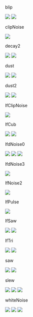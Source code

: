 blip

![](sw/hsc3/Help/SVG/blip.0.svg)
![](sw/hsc3/Help/SVG/blip.1.svg)

clipNoise

![](sw/hsc3/Help/SVG/clipNoise.0.svg)

decay2

![](sw/hsc3/Help/SVG/decay2.0.svg)
![](sw/hsc3/Help/SVG/decay2.1.svg)

dust

![](sw/hsc3/Help/SVG/dust.0.svg)
![](sw/hsc3/Help/SVG/dust.1.svg)

dust2

![](sw/hsc3/Help/SVG/dust2.0.svg)
![](sw/hsc3/Help/SVG/dust2.1.svg)

lfClipNoise

![](sw/hsc3/Help/SVG/lfClipNoise.0.svg)

lfCub

![](sw/hsc3/Help/SVG/lfCub.0.svg)
![](sw/hsc3/Help/SVG/lfCub.1.svg)

lfdNoise0

![](sw/hsc3/Help/SVG/lfdNoise0.0.svg)
![](sw/hsc3/Help/SVG/lfdNoise0.1.svg)
![](sw/hsc3/Help/SVG/lfdNoise0.2.svg)

lfdNoise3

![](sw/hsc3/Help/SVG/lfdNoise3.0.svg)

lfNoise2

![](sw/hsc3/Help/SVG/lfNoise2.0.svg)

lfPulse

![](sw/hsc3/Help/SVG/lfPulse.0.svg)

lfSaw

![](sw/hsc3/Help/SVG/lfSaw.0.svg)
![](sw/hsc3/Help/SVG/lfSaw.1.svg)

lfTri

![](sw/hsc3/Help/SVG/lfTri.0.svg)
![](sw/hsc3/Help/SVG/lfTri.1.svg)

saw

![](sw/hsc3/Help/SVG/saw.0.svg)
![](sw/hsc3/Help/SVG/saw.1.svg)

slew

![](sw/hsc3/Help/SVG/slew.0.svg)
![](sw/hsc3/Help/SVG/slew.1.svg)
![](sw/hsc3/Help/SVG/slew.2.svg)

whiteNoise

![](sw/hsc3/Help/SVG/whiteNoise.0.svg)
![](sw/hsc3/Help/SVG/whiteNoise.1.svg)
![](sw/hsc3/Help/SVG/whiteNoise.2.svg)
